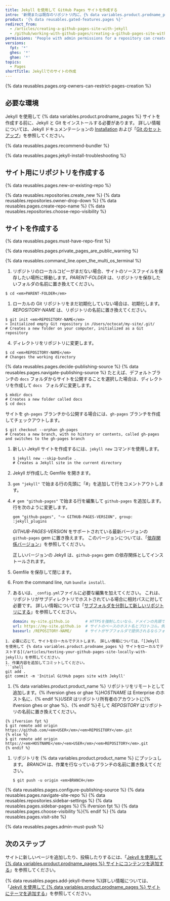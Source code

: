 ```yaml
---
title: Jekyll を使用して GitHub Pages サイトを作成する
intro: '新規または既存のリポジトリ内に、{% data variables.product.prodname_pages %} Jekyll を使用してサイトを作成できます。'
product: '{% data reusables.gated-features.pages %}'
redirect_from:
  - /articles/creating-a-github-pages-site-with-jekyll
  - /github/working-with-github-pages/creating-a-github-pages-site-with-jekyll
permissions: 'People with admin permissions for a repository can create a {% data variables.product.prodname_pages %} site with Jekyll.'
versions:
  fpt: '*'
  ghes: '*'
  ghae: '*'
topics:
  - Pages
shortTitle: Jekyllでのサイトの作成
---
```


{% data reusables.pages.org-owners-can-restrict-pages-creation %}

## 必要な環境

Jekyll を使用して {% data variables.product.prodname_pages %} サイトを作成する前に、Jekyll と Git をインストールする必要があります。 詳しい情報については、Jekyll ドキュメンテーションの [Installation](https://jekyllrb.com/docs/installation/) および「[Git のセットアップ](/articles/set-up-git)」を参照してください。

{% data reusables.pages.recommend-bundler %}

{% data reusables.pages.jekyll-install-troubleshooting %}

## サイト用にリポジトリを作成する

{% data reusables.pages.new-or-existing-repo %}

{% data reusables.repositories.create_new %}
{% data reusables.repositories.owner-drop-down %}
{% data reusables.pages.create-repo-name %}
{% data reusables.repositories.choose-repo-visibility %}

## サイトを作成する

{% data reusables.pages.must-have-repo-first %}

{% data reusables.pages.private_pages_are_public_warning %}

{% data reusables.command_line.open_the_multi_os_terminal %}
1. リポジトリのローカルコピーがまだない場合、サイトのソースファイルを保存したい場所に移動します。_PARENT-FOLDER_ は、リポジトリを保存したいフォルダの名前に置き換えてください。
  ```shell
  $ cd <em>PARENT-FOLDER</em>
  ```
1. ローカルの Git リポジトリをまだ初期化していない場合は、初期化します。 _REPOSITORY-NAME_ は、リポジトリの名前に置き換えてください。
  ```shell
  $ git init <em>REPOSITORY-NAME</em>
  > Initialized empty Git repository in /Users/octocat/my-site/.git/
  # Creates a new folder on your computer, initialized as a Git repository
  ```
  4. ディレクトリをリポジトリに変更します。
  ```shell
  $ cd <em>REPOSITORY-NAME</em>
  # Changes the working directory
  ```
{% data reusables.pages.decide-publishing-source %}
{% data reusables.pages.navigate-publishing-source %}
  たとえば、デフォルトブランチの `docs` フォルダからサイトを公開することを選択した場合は、ディレクトリを作成して `docs ` フォルダに変更します。
 ```shell
 $ mkdir docs
 # Creates a new folder called docs
 $ cd docs
 ```
 サイトを `gh-pages` ブランチから公開する場合には、`gh-pages` ブランチを作成してチェックアウトします。
 ```shell
 $ git checkout --orphan gh-pages
 # Creates a new branch, with no history or contents, called gh-pages and switches to the gh-pages branch
 ```
1. 新しい Jekyll サイトを作成するには、`jekyll new` コマンドを使用します。
   ```shell
   $ jekyll new --skip-bundle .
   # Creates a Jekyll site in the current directory
   ```
1. Jekyll が作成した Gemfile を開きます。
1. `gem "jekyll"` で始まる行の先頭に「#」を追加して行をコメントアウトします。
1. `# gem "github-pages"` で始まる行を編集して `github-pages` を追加します。 行を次のように変更します。

   ```shell
   gem "github-pages", "~> GITHUB-PAGES-VERSION", group: :jekyll_plugins
   ```

   _GITHUB-PAGES-VERSION_ をサポートされている最新バージョンの `github-pages` gem に置き換えます。 このバージョンについては、「[依存関係バージョン](https://pages.github.com/versions/)」を参照してください。

   正しいバージョンの Jekyll は、`github-pages` gem の依存関係としてインストールされます。
1. Gemfile を保存して閉じます。
1. From the command line, run `bundle install`.
1. あるいは、`_config.yml`ファイルに必要な編集を加えてください。 これは、リポジトリがサブディレクトリでホストされている場合に相対パスに対して必要です。  詳しい情報については「[サブフォルダを分割して新しいリポジトリにする](/github/getting-started-with-github/using-git/splitting-a-subfolder-out-into-a-new-repository)」を参照してください。
   ```yml
   domain: my-site.github.io       # HTTPSを強制したいなら、ドメインの先頭でhttpを指定しない。例: example.com
   url: https://my-site.github.io  # サイトのベースのホスト名とプロトコル。例: http://example.com
   baseurl: /REPOSITORY-NAME/      # サイトがサブフォルダで提供されるならフォルダ名を置く
  ```
1. 必要に応じて、サイトをローカルでテストします。 詳しい情報については、「[Jekyll を使用して {% data variables.product.prodname_pages %} サイトをローカルでテストする](/articles/testing-your-github-pages-site-locally-with-jekyll)」を参照してください。
1. 作業内容を追加してコミットしてください。
```shell
git add .
git commit -m 'Initial GitHub pages site with Jekyll'
```
1. {% data variables.product.product_name %} リポジトリをリモートとして追加します。{% ifversion ghes or ghae %}_HOSTNAME_ は Enterprise のホスト名に、{% endif %}_USER_ はリポジトリ所有者のアカウントに{% ifversion ghes or ghae %}、{% endif %}そして _REPOSITORY_ はリポジトリの名前に置き換えてください。
```shell
{% ifversion fpt %}
$ git remote add origin https://github.com/<em>USER</em>/<em>REPOSITORY</em>.git
{% else %}
$ git remote add origin https://<em>HOSTNAME</em>/<em>USER</em>/<em>REPOSITORY</em>.git
{% endif %}
```
1. リポジトリを {% data variables.product.product_name %} にプッシュします。 _BRANCH_ は、作業を行なっているブランチの名前に置き換えてください。
   ```shell
   $ git push -u origin <em>BRANCH</em>
   ```
{% data reusables.pages.configure-publishing-source %}
{% data reusables.pages.navigate-site-repo %}
{% data reusables.repositories.sidebar-settings %}
{% data reusables.pages.sidebar-pages %}
{% ifversion fpt %}
{% data reusables.pages.choose-visibility %}{% endif %}
{% data reusables.pages.visit-site %}

{% data reusables.pages.admin-must-push %}

## 次のステップ

サイトに新しいページを追加したり、投稿したりするには、「[Jekyll を使用して {% data variables.product.prodname_pages %} サイトにコンテンツを追加する](/articles/adding-content-to-your-github-pages-site-using-jekyll)」を参照してください。

{% data reusables.pages.add-jekyll-theme %}詳しい情報については、「[Jekyll を使用して {% data variables.product.prodname_pages %} サイトにテーマを追加する](/articles/adding-a-theme-to-your-github-pages-site-using-jekyll)」を参照してください。
